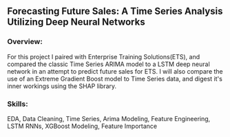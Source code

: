 ## Forecasting Future Sales: A Time Series Analysis Utilizing Deep Neural Networks
### Overview: 
For this project I paired with Enterprise Training Solutions(ETS), and compared the classic Time Series ARIMA model to a LSTM deep neural network in an attempt to predict future sales for ETS.
I will also compare the use of an Extreme Gradient Boost model to Time Series data, and digest it's inner workings using the SHAP library. 
### Skills: 
EDA, Data Cleaning, Time Series, Arima Modeling, Feature Engineering, LSTM RNNs, XGBoost Modeling, Feature Importance 

